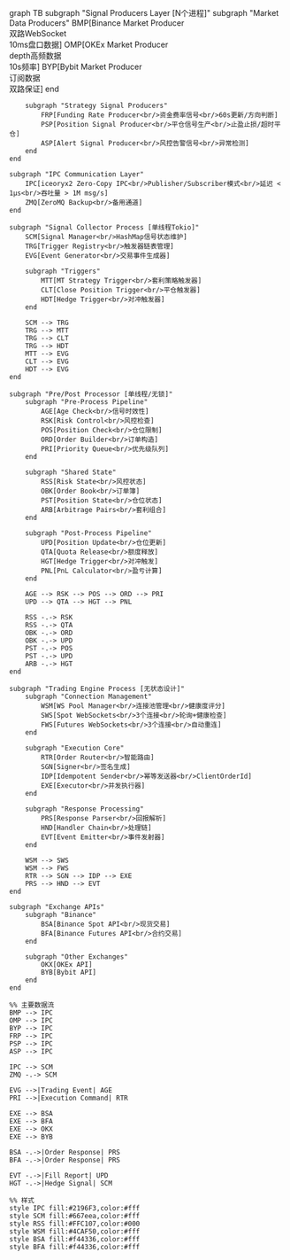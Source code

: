graph TB
    subgraph "Signal Producers Layer [N个进程]"
        subgraph "Market Data Producers"
            BMP[Binance Market Producer<br/>双路WebSocket<br/>10ms盘口数据]
            OMP[OKEx Market Producer<br/>depth高频数据<br/>10s频率]
            BYP[Bybit Market Producer<br/>订阅数据<br/>双路保证]
        end
        
        subgraph "Strategy Signal Producers"
            FRP[Funding Rate Producer<br/>资金费率信号<br/>60s更新/方向判断]
            PSP[Position Signal Producer<br/>平仓信号生产<br/>止盈止损/超时平仓]
            ASP[Alert Signal Producer<br/>风控告警信号<br/>异常检测]
        end
    end
    
    subgraph "IPC Communication Layer"
        IPC[iceoryx2 Zero-Copy IPC<br/>Publisher/Subscriber模式<br/>延迟 < 1μs<br/>吞吐量 > 1M msg/s]
        ZMQ[ZeroMQ Backup<br/>备用通道]
    end
    
    subgraph "Signal Collector Process [单线程Tokio]"
        SCM[Signal Manager<br/>HashMap信号状态维护]
        TRG[Trigger Registry<br/>触发器链表管理]
        EVG[Event Generator<br/>交易事件生成器]
        
        subgraph "Triggers"
            MTT[MT Strategy Trigger<br/>套利策略触发器]
            CLT[Close Position Trigger<br/>平仓触发器]
            HDT[Hedge Trigger<br/>对冲触发器]
        end
        
        SCM --> TRG
        TRG --> MTT
        TRG --> CLT
        TRG --> HDT
        MTT --> EVG
        CLT --> EVG
        HDT --> EVG
    end
    
    subgraph "Pre/Post Processor [单线程/无锁]"
        subgraph "Pre-Process Pipeline"
            AGE[Age Check<br/>信号时效性]
            RSK[Risk Control<br/>风控检查]
            POS[Position Check<br/>仓位限制]
            ORD[Order Builder<br/>订单构造]
            PRI[Priority Queue<br/>优先级队列]
        end
        
        subgraph "Shared State"
            RSS[Risk State<br/>风控状态]
            OBK[Order Book<br/>订单簿]
            PST[Position State<br/>仓位状态]
            ARB[Arbitrage Pairs<br/>套利组合]
        end
        
        subgraph "Post-Process Pipeline"
            UPD[Position Update<br/>仓位更新]
            QTA[Quota Release<br/>额度释放]
            HGT[Hedge Trigger<br/>对冲触发]
            PNL[PnL Calculator<br/>盈亏计算]
        end
        
        AGE --> RSK --> POS --> ORD --> PRI
        UPD --> QTA --> HGT --> PNL
        
        RSS -.-> RSK
        RSS -.-> QTA
        OBK -.-> ORD
        OBK -.-> UPD
        PST -.-> POS
        PST -.-> UPD
        ARB -.-> HGT
    end
    
    subgraph "Trading Engine Process [无状态设计]"
        subgraph "Connection Management"
            WSM[WS Pool Manager<br/>连接池管理<br/>健康度评分]
            SWS[Spot WebSockets<br/>3个连接<br/>轮询+健康检查]
            FWS[Futures WebSockets<br/>3个连接<br/>自动重连]
        end
        
        subgraph "Execution Core"
            RTR[Order Router<br/>智能路由]
            SGN[Signer<br/>签名生成]
            IDP[Idempotent Sender<br/>幂等发送器<br/>ClientOrderId]
            EXE[Executor<br/>并发执行器]
        end
        
        subgraph "Response Processing"
            PRS[Response Parser<br/>回报解析]
            HND[Handler Chain<br/>处理链]
            EVT[Event Emitter<br/>事件发射器]
        end
        
        WSM --> SWS
        WSM --> FWS
        RTR --> SGN --> IDP --> EXE
        PRS --> HND --> EVT
    end
    
    subgraph "Exchange APIs"
        subgraph "Binance"
            BSA[Binance Spot API<br/>现货交易]
            BFA[Binance Futures API<br/>合约交易]
        end
        
        subgraph "Other Exchanges"
            OKX[OKEx API]
            BYB[Bybit API]
        end
    end
    
    %% 主要数据流
    BMP --> IPC
    OMP --> IPC
    BYP --> IPC
    FRP --> IPC
    PSP --> IPC
    ASP --> IPC
    
    IPC --> SCM
    ZMQ -.-> SCM
    
    EVG -->|Trading Event| AGE
    PRI -->|Execution Command| RTR
    
    EXE --> BSA
    EXE --> BFA
    EXE --> OKX
    EXE --> BYB
    
    BSA -.->|Order Response| PRS
    BFA -.->|Order Response| PRS
    
    EVT -.->|Fill Report| UPD
    HGT -.->|Hedge Signal| SCM
    
    %% 样式
    style IPC fill:#2196F3,color:#fff
    style SCM fill:#667eea,color:#fff
    style RSS fill:#FFC107,color:#000
    style WSM fill:#4CAF50,color:#fff
    style BSA fill:#f44336,color:#fff
    style BFA fill:#f44336,color:#fff